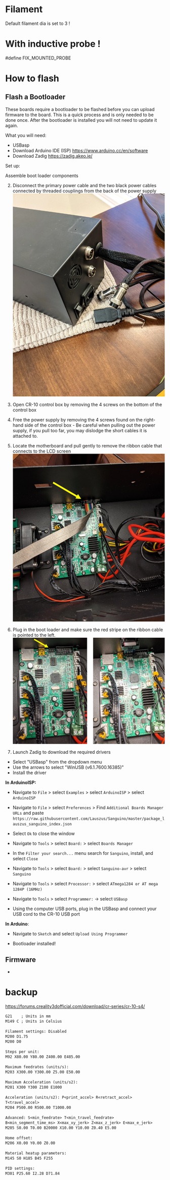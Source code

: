# Filament
Default filament dia is set to 3 !

# With inductive probe !
#define FIX_MOUNTED_PROBE

# How to flash

## Flash a Bootloader
<!-- https://www.reddit.com/r/CR10/comments/nkfbtq/cr10_usbtinyisp_arduinoisp_usb_bootloader/    -->
These boards require a bootloader to be flashed before you can upload firmware to the board. This is a quick process and is only needed to be done once. After the bootloader is installed you will not need to update it again.

What you will need:

- USBasp
- Download Arduino IDE (ISP) https://www.arduino.cc/en/software
- Download Zadig https://zadig.akeo.ie/

Set up:

Assemble boot loader components

2. Disconnect the primary power cable and the two black power cables connected by threaded couplings from the back of the power supply
![This is an image](2.jpg)

3. Open CR-10 control box by removing the 4 screws on the bottom of the control box

4. Free the power supply by removing the 4 screws found on the right-hand side of the control box - Be careful when pulling out the power supply, if you pull too far, you may dislodge the short cables it is attached to.

5. Locate the motherboard and pull gently to remove the ribbon cable that connects to the LCD screen
![This is an image](3.png)

6. Plug in the boot loader and make sure the red stripe on the ribbon cable is pointed to the left.
![This is an image](1.png)

7. Launch Zadig to download the required drivers

- Select "USBasp" from the dropdown menu
- Use the arrows to select "WinUSB (v6.1.7600.16385)"
- Install the driver

**In ArduinoISP:**

- Navigate to `File` > select `Examples` > select `ArduinoISP` > select `ArduinoISP`

- Navigate to `File` > select `Preferences` > Find `Additional Boards Manager URLs` and paste `https://raw.githubusercontent.com/Lauszus/Sanguino/master/package_lauszus_sanguino_index.json`

- Select `Ok` to close the window

- Navigate to `Tools` > select `Board:` > select `Boards Manager`

- In the `Filter your search...` menu search for `Sanguino`, install, and select `Close`

- Navigate to `Tools` > select `Board:` > select `Sanguino-avr` > select `Sanguino`

- Navigate to `Tools` > select `Processor:` > select `ATmega1284 or AT mega 1284P (16MHz)`

- Navigate to `Tools` > select `Programmer:` -> select `USBasp`

- Using the computer USB ports, plug in the USBasp and connect your USB cord to the CR-10 USB port

**In Arduino**: 

- Navigate to `Sketch` and select `Upload Using Programmer`

- Bootloader installed!

## Firmware

- 


# backup
https://forums.creality3dofficial.com/download/cr-series/cr-10-s4/

```
G21    ; Units in mm
M149 C ; Units in Celsius

Filament settings: Disabled
M200 D1.75
M200 D0

Steps per unit:
M92 X80.00 Y80.00 Z400.00 E485.00

Maximum feedrates (units/s):
M203 X300.00 Y300.00 Z5.00 E50.00

Maximum Acceleration (units/s2):
M201 X300 Y300 Z100 E1000

Acceleration (units/s2): P<print_accel> R<retract_accel> T<travel_accel>
M204 P500.00 R500.00 T1000.00

Advanced: S<min_feedrate> T<min_travel_feedrate> B<min_segment_time_ms> X<max_xy_jerk> Z<max_z_jerk> E<max_e_jerk>
M205 S0.00 T0.00 B20000 X10.00 Y10.00 Z0.40 E5.00

Home offset:
M206 X0.00 Y0.00 Z0.00

Material heatup parameters:
M145 S0 H185 B45 F255

PID settings:
M301 P25.60 I2.28 D71.84
```
